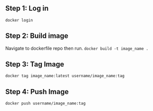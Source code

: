 
## Step 1: Log in
`docker login`

## Step 2: Build image
Navigate to dockerfile repo then run. 
`docker build -t image_name .`

## Step 3: Tag Image
`docker tag image_name:latest username/image_name:tag`

## Step 4: Push Image
`docker push username/image_name:tag`